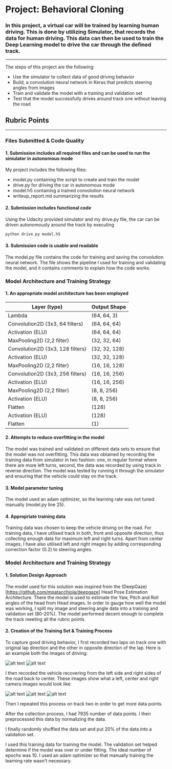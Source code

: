 # **Project: Behavioral Cloning** 

### In this project, a virtual car will be trained by learning human driving. This is done by utilizing Simulator, that records the data for human driving. This data can then be used to train the Deep Learning model to drive the car through the defined track. 
---

The steps of this project are the following:
* Use the simulator to collect data of good driving behavior
* Build, a convolution neural network in Keras that predicts steering angles from images
* Train and validate the model with a training and validation set
* Test that the model successfully drives around track one without leaving the road

[//]: # (Image References)

[image1]: ./Trial_4/IMG/center_2019_01_08_18_38_51_060.jpg "Right Turn"
[image2]: ./Trial_4/IMG/center_2019_01_10_07_39_08_408.jpg "Left Turn"
[image3]: ./Trial_4/IMG/left_2019_01_10_07_37_39_679.jpg "Left Camera Image"
[image4]: ./Trial_4/IMG/center_2019_01_10_07_37_39_679.jpg "Center Camera Image"
[image5]: ./Trial_4/IMG/right_2019_01_10_07_37_39_679.jpg "Right Camera Image"

## Rubric Points
---
### Files Submitted & Code Quality

#### 1. Submission includes all required files and can be used to run the simulator in autonomous mode

My project includes the following files:
* model.py containing the script to create and train the model
* drive.py for driving the car in autonomous mode
* model.h5 containing a trained convolution neural network 
* writeup_report.md summarizing the results

#### 2. Submission includes functional code
Using the Udacity provided simulator and my drive.py file, the car can be driven autonomously around the track by executing 
```sh
python drive.py model.h5
```

#### 3. Submission code is usable and readable

The model.py file contains the code for training and saving the convolution neural network. The file shows the pipeline I used for training and validating the model, and it contains comments to explain how the code works.

### Model Architecture and Training Strategy

#### 1. An appropriate model architecture has been employed

| Layer (type)                    | Output Shape      |                     
|---------------------------------|-------------------|
| Lambda                          | (64, 64, 3)       |         
| Convolution2D (3x3, 64 filters) | (64, 64, 64)      |
| Activation (ELU)                |   (64, 64, 64)    |
| MaxPooling2D (2,2 filter)       | (32, 32, 64)      |
| Convolution2D (3x3, 128 filters)|  (32, 32, 128)    |
| Activation (ELU)                | (32, 32, 128)     |
| MaxPooling2D (2,2 filter)       | (16, 16, 128)     |
| Convolution2D (3x3, 256 filters)| (16, 16, 256)     |
| Activation (ELU)                | (16, 16, 256)     |
| MaxPooling2D (2,2 filter)       | (8, 8, 256)       |
| Activation (ELU)                | (8, 8, 256)       |
| Flatten                         | (128)             |
| Activation (ELU)                | (128)             |
| Flatten                         | (1)               |

#### 2. Attempts to reduce overfitting in the model

The model was trained and validated on different data sets to ensure that the model was not overfitting. This data was obtained by recording the training data from simulator in two fashion: one, in regular format where there are more left turns, second, the data was recorded by using track in reverse direction. The model was tested by running it through the simulator and ensuring that the vehicle could stay on the track.

#### 3. Model parameter tuning

The model used an adam optimizer, so the learning rate was not tuned manually (model.py line 25).

#### 4. Appropriate training data

Training data was chosen to keep the vehicle driving on the road. For training data, I have utilised track in both, front and opposite direction, thus collecting enough data for maximum left and right turns. Apart from center images, I have also utilised left and right images by adding corresponding correction factor (0.2) to steering angles.

### Model Architecture and Training Strategy

#### 1. Solution Design Approach

The model used for this solution was inspired from the (DeepGaze)[https://github.com/mpatacchiola/deepgaze] Head Pose Estimation Architecture. There the model is used to estimate the Yaw, Pitch and Roll angles of the head from Head images.
In order to gauge how well the model was working, I split my image and steering angle data into a training and validation set (80-20%). The model performed decent enough to complete the track meeting all the rubric points.

#### 2. Creation of the Training Set & Training Process

To capture good driving behavior, I first recorded two laps on track one with original lap direction and the other in opposite direction of the lap. Here is an example both the images of driving:

![alt text][image1]
![alt text][image2]

I then recorded the vehicle recovering from the left side and right sides of the road back to center. These images show what a left, center and right camera images would look like:

![alt text][image3]
![alt text][image4]
![alt text][image5]

Then I repeated this process on track two in order to get more data points.

After the collection process, I had 7935 number of data points. I then preprocessed this data by normalizing the data.

I finally randomly shuffled the data set and put 20% of the data into a validation set. 

I used this training data for training the model. The validation set helped determine if the model was over or under fitting. The ideal number of epochs was 10. I used an adam optimizer so that manually training the learning rate wasn't necessary.
